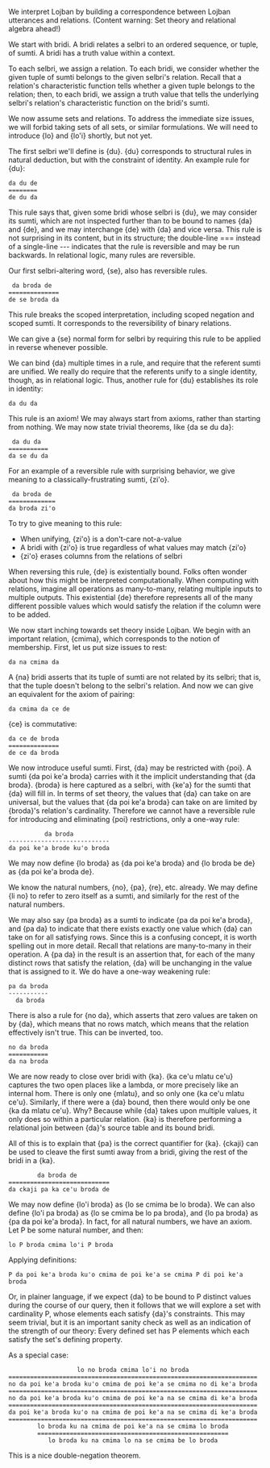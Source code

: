 We interpret Lojban by building a correspondence between Lojban utterances and relations. (Content warning: Set theory and relational algebra ahead!)

We start with bridi. A bridi relates a selbri to an ordered sequence, or tuple, of sumti. A bridi has a truth value within a context.

To each selbri, we assign a relation. To each bridi, we consider whether the given tuple of sumti belongs to the given selbri's relation. Recall that a relation's characteristic function tells whether a given tuple belongs to the relation; then, to each bridi, we assign a truth value that tells the underlying selbri's relation's characteristic function on the bridi's sumti.

We now assume sets and relations. To address the immediate size issues, we will forbid taking sets of all sets, or similar formulations. We will need to introduce {lo} and {lo'i} shortly, but not yet.

The first selbri we'll define is {du}. {du} corresponds to structural rules in natural deduction, but with the constraint of identity. An example rule for {du}:

    da du de
    ========
    de du da

This rule says that, given some bridi whose selbri is {du}, we may consider its sumti, which are not inspected further than to be bound to names {da} and {de}, and we may interchange {de} with {da} and vice versa. This rule is not surprising in its content, but in its structure; the double-line === instead of a single-line --- indicates that the rule is reversible and may be run backwards. In relational logic, many rules are reversible.

Our first selbri-altering word, {se}, also has reversible rules.

     da broda de
    ==============
    de se broda da

This rule breaks the scoped interpretation, including scoped negation and scoped sumti. It corresponds to the reversibility of binary relations.

We can give a {se} normal form for selbri by requiring this rule to be applied in reverse whenever possible.

We can bind {da} multiple times in a rule, and require that the referent sumti are unified. We really do require that the referents unify to a single identity, though, as in relational logic. Thus, another rule for {du} establishes its role in identity:

    da du da

This rule is an axiom! We may always start from axioms, rather than starting from nothing. We may now state trivial theorems, like {da se du da}:

     da du da
    ===========
    da se du da

For an example of a reversible rule with surprising behavior, we give meaning to a classically-frustrating sumti, {zi'o}.

     da broda de
    =============
    da broda zi'o

To try to give meaning to this rule:
* When unifying, {zi'o} is a don't-care not-a-value
* A bridi with {zi'o} is true regardless of what values may match {zi'o}
* {zi'o} erases columns from the relations of selbri

When reversing this rule, {de} is existentially bound. Folks often wonder about how this might be interpreted computationally. When computing with relations, imagine all operations as many-to-many, relating multiple inputs to multiple outputs. This existential {de} therefore represents all of the many different possible values which would satisfy the relation if the column were to be added.

We now start inching towards set theory inside Lojban. We begin with an important relation, {cmima}, which corresponds to the notion of membership. First, let us put size issues to rest:

    da na cmima da

A {na} bridi asserts that its tuple of sumti are not related by its selbri; that is, that the tuple doesn't belong to the selbri's relation. And now we can give an equivalent for the axiom of pairing:

    da cmima da ce de

{ce} is commutative:

    da ce de broda
    ==============
    de ce da broda

We now introduce useful sumti. First, {da} may be restricted with {poi}. A sumti {da poi ke'a broda} carries with it the implicit understanding that {da broda}. {broda} is here captured as a selbri, with {ke'a} for the sumti that {da} will fill in. In terms of set theory, the values that {da} can take on are universal, but the values that {da poi ke'a broda} can take on are limited by {broda}'s relation's cardinality. Therefore we cannot have a reversible rule for introducing and eliminating {poi} restrictions, only a one-way rule:

              da broda
    ----------------------------
    da poi ke'a brode ku'o broda

We may now define {lo broda} as {da poi ke'a broda} and {lo broda be de} as {da poi ke'a broda de}.

We know the natural numbers, {no}, {pa}, {re}, etc. already. We may define {li no} to refer to zero itself as a sumti, and similarly for the rest of the natural numbers.

We may also say {pa broda} as a sumti to indicate {pa da poi ke'a broda}, and {pa da} to indicate that there exists exactly one value which {da} can take on for all satisfying rows. Since this is a confusing concept, it is worth spelling out in more detail. Recall that relations are many-to-many in their operation. A {pa da} in the result is an assertion that, for each of the many distinct rows that satisfy the relation, {da} will be unchanging in the value that is assigned to it. We do have a one-way weakening rule:

    pa da broda
    -----------
      da broda

There is also a rule for {no da}, which asserts that zero values are taken on by {da}, which means that no rows match, which means that the relation effectively isn't true. This can be inverted, too.

    no da broda
    ===========
    da na broda

We are now ready to close over bridi with {ka}. {ka ce'u mlatu ce'u} captures the two open places like a lambda, or more precisely like an internal hom. There is only one {mlatu}, and so only one {ka ce'u mlatu ce'u}. Similarly, if there were a {da} bound, then there would only be one {ka da mlatu ce'u}. Why? Because while {da} takes upon multiple values, it only does so within a particular relation. {ka} is therefore performing a relational join between {da}'s source table and its bound bridi.

All of this is to explain that {pa} is the correct quantifier for {ka}. {ckaji} can be used to cleave the first sumti away from a bridi, giving the rest of the bridi in a {ka}.

            da broda de
    ============================
    da ckaji pa ka ce'u broda de

 We may now define {lo'i broda} as {lo se cmima be lo broda}. We can also define {lo'i pa broda} as {lo se cmima be lo pa broda}, and {lo pa broda} as {pa da poi ke'a broda}. In fact, for all natural numbers, we have an axiom. Let P be some natural number, and then:
 
    lo P broda cmima lo'i P broda

Applying definitions:

    P da poi ke'a broda ku'o cmima de poi ke'a se cmima P di poi ke'a broda

Or, in plainer language, if we expect {da} to be bound to P distinct values during the course of our query, then it follows that we will explore a set with cardinality P, whose elements each satisfy {da}'s constraints. This may seem trivial, but it is an important sanity check as well as an indication of the strength of our theory: Every defined set has P elements which each satisfy the set's defining property.

As a special case:

                       lo no broda cmima lo'i no broda
    =====================================================================
    no da poi ke'a broda ku'o cmima de poi ke'a se cmima no di ke'a broda
    =====================================================================
    no da poi ke'a broda ku'o cmima de poi ke'a na se cmima di ke'a broda
    =====================================================================
    da poi ke'a broda ku'o na cmima de poi ke'a na se cmima di ke'a broda
    =====================================================================
            lo broda ku na cmima de poi ke'a na se cmima lo broda
            =====================================================
               lo broda ku na cmima lo na se cmima be lo broda

This is a nice double-negation theorem.